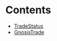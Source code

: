 

# Contents
- [TradeStatus](GnosisTrade.sol/enum.TradeStatus.md)
- [GnosisTrade](GnosisTrade.sol/contract.GnosisTrade.md)
